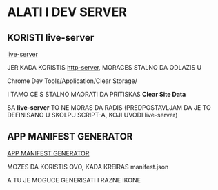 # ALATI I DEV SERVER

## KORISTI live-server

[live-server](https://www.npmjs.com/package/live-server)

JER KADA KORISTIS [http-server](https://www.npmjs.com/package/http-server), MORACES STALNO DA ODLAZIS U

Chrome Dev Tools/Application/Clear Storage/

I TAMO CE S STALNO MAORATI DA PRITISKAS **Clear Site Data**

SA **live-server** TO NE MORAS DA RADIS (PREDPOSTAVLJAM DA JE TO DEFINISANO U SKOLPU SCRIPT-A, KOJI UVODI live-server)

## APP MANIFEST GENERATOR

[APP MANIFEST GENERATOR](https://app-manifest.firebaseapp.com/)

MOZES DA KORISTIS OVO, KADA KREIRAS manifest.json

A TU JE MOGUCE GENERISATI I RAZNE IKONE